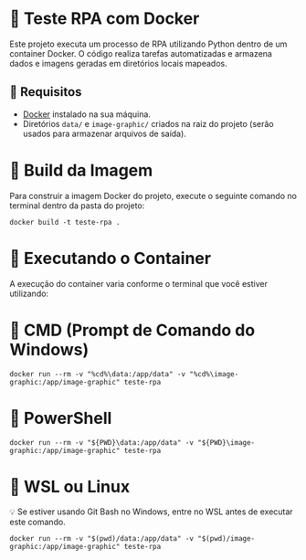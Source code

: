 # 🐍 Teste RPA com Docker

Este projeto executa um processo de RPA utilizando Python dentro de um container Docker. O código realiza tarefas automatizadas e armazena dados e imagens geradas em diretórios locais mapeados.

## 🐳 Requisitos

- [Docker](https://www.docker.com/) instalado na sua máquina.
- Diretórios `data/` e `image-graphic/` criados na raiz do projeto (serão usados para armazenar arquivos de saída).

# 🚧 Build da Imagem

Para construir a imagem Docker do projeto, execute o seguinte comando no terminal dentro da pasta do projeto:

```
docker build -t teste-rpa .
```
# 🚀 Executando o Container
A execução do container varia conforme o terminal que você estiver utilizando:

# 🔹 CMD (Prompt de Comando do Windows)
```
docker run --rm -v "%cd%\data:/app/data" -v "%cd%\image-graphic:/app/image-graphic" teste-rpa
```
# 🔹 PowerShell
```
docker run --rm -v "${PWD}\data:/app/data" -v "${PWD}\image-graphic:/app/image-graphic" teste-rpa
```
# 🔹 WSL ou Linux
💡 Se estiver usando Git Bash no Windows, entre no WSL antes de executar este comando.
```
docker run --rm -v "$(pwd)/data:/app/data" -v "$(pwd)/image-graphic:/app/image-graphic" teste-rpa
```
